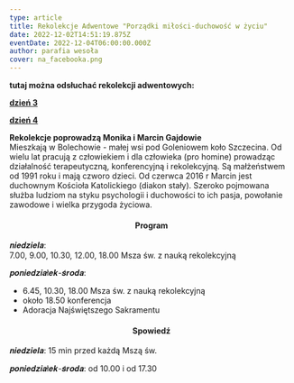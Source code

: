 ```yaml
---
type: article
title: Rekolekcje Adwentowe "Porządki miłości-duchowość w życiu"
date: 2022-12-02T14:51:19.875Z
eventDate: 2022-12-04T06:00:00.000Z
author: parafia wesoła
cover: na_facebooka.png
---
```

**tutaj można odsłuchać rekolekcji adwentowych:**

**[dzień 3](https://youtu.be/6EIbYIgyf-U)**

**[dzień 4](https://youtu.be/EYztoji8vt0)**

**Rekolekcje poprowadzą Monika i Marcin Gajdowie**\
Mieszkają w Bolechowie - małej wsi pod Goleniowem koło Szczecina. Od wielu lat pracują z człowiekiem i dla człowieka (pro homine) prowadząc działalność terapeutyczną, konferencyjną i rekolekcyjną. Są małżeństwem od 1991 roku i mają czworo dzieci. Od czerwca 2016 r Marcin jest duchownym Kościoła Katolickiego (diakon stały). Szeroko pojmowana służba ludziom na styku psychologii i duchowości to ich pasja, powołanie zawodowe i wielka przygoda życiowa.

<h4 style="text-align:center;">Program</h4>

𝒏𝒊𝒆𝒅𝒛𝒊𝒆𝒍𝒂:\
7.00, 9.00, 10.30, 12.00, 18.00 Msza św. z nauką rekolekcyjną

𝒑𝒐𝒏𝒊𝒆𝒅𝒛𝒊𝒂ł𝒆𝒌-𝒔́𝒓𝒐𝒅𝒂:

* 6.45, 10.30, 18.00 Msza św. z nauką rekolekcyjną
* [](<>)około 18.50 konferencja
* Adoracja Najświętszego Sakramentu

<h4 style="text-align:center;">Spowiedź</h4>

𝒏𝒊𝒆𝒅𝒛𝒊𝒆𝒍𝒂: 15 min przed każdą Mszą św.

𝒑𝒐𝒏𝒊𝒆𝒅𝒛𝒊𝒂ł𝒆𝒌-𝒔́𝒓𝒐𝒅𝒂: od 10.00 i od 17.30

<!--EndFragment-->